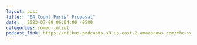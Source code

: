 ```yaml
---
layout: post
title:  "04 Count Paris' Proposal"
date:   2023-07-09 06:04:00 -0500
categories: romeo-juliet
podcast_link: https://nilbus-podcasts.s3.us-east-2.amazonaws.com/the-well-trained-mind/Romeo%20&%20Juliet/04%20Count%20Paris'%20Proposal.mp3
---
```

